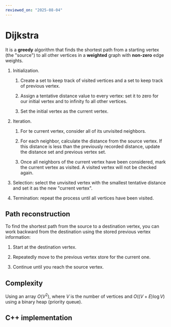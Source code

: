 ```yaml
---
reviewed_on: "2025-08-04"
---
```


# Dijkstra

It is a **greedy** algorithm that finds the shortest path from a starting vertex (the "source") to all other vertices in a **weighted** graph with **non-zero** edge weights.

1. Initialization.

	1. Create a set to keep track of visited vertices and a set to keep track of previous vertex.

	2. Assign a tentative distance value to every vertex: set it to zero for our initial vertex and to infinity fo all other vertices.

	3. Set the initial vertex as the current vertex.

2. Iteration.

	1. For te current vertex, consider all of its unvisited neighbors.

	2. For each neighbor, calculate the distance from the source vertex. If this distance is less than the previously recorded distance, update the distance set and previous vertex set.

	3. Once all neighbors of the current vertex have been considered, mark the current vertex as visited. A visited vertex will not be checked again.

3. Selection: select the unvisited vertex with the smallest tentative distance and set it as the new "current vertex".

4. Termination: repeat the process until all vertices have been visited.

## Path reconstruction

To find the shortest path from the source to a destination vertex, you can work backward from the destination using the stored previous vertex information:

1. Start at the destination vertex.

2. Repeatedly move to the previous vertex store for the current one.

3. Continue until you reach the source vertex.

## Complexity

Using an array $O(V^2)$, where $V$ is the number of vertices and $O((V + E) \log V)$ using a binary heap (priority queue).

## C++ implementation
